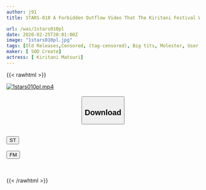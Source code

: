 ```yaml
---
author: j91
title: STARS-010 A Forbidden Outflow Video That The Kiritani Festival Was Made A Prey To Professional Molestation Masters And Was Fucked By Mecha

url: /was/1stars010pl
date: 2020-02-25T20:01:00Z
image: "1stars010pl.jpg"
tags: [Old Releases,Censored, (tag-censored), Big tits, Molester, User Submission]
maker: [ SOD Create]
actress: [ Kiritani Matsuri]
---
```



{{< rawhtml >}}

<div class="video" data-videoid="xgP0zX8k8VskkQM">
    <a href="javascript:;">
        <img src="/was/1stars010pl/1stars010pl.jpg" width="WIDTH" height="HEIGHT" alt="1stars010pl.mp4" loading="lazy">
    </a>
</div>

<script type="text/javascript" src="https://j91.asia/asset/on-demand-st.js"></script>

<br>
  <link rel="stylesheet" href="https://j91.asia/asset/bs5.css">
  
  <center>
  <button class="btn btn-primary" type="button" data-bs-toggle="collapse" data-bs-target=".multi-collapse" aria-expanded="false" aria-controls="multiCollapseExample1 multiCollapseExample2"><h2>Download</h2></button></center>
</p>
<div class="row">
  <div class="col">
    <div class="collapse multi-collapse" id="multiCollapseExample1">
      <div class="card card-body">
	      	      <br>
<div class="buttons">  
<a href="https://streamtape.to/v/xgP0zX8k8VskkQM" target="_blank"><button class="btn-hover color-3"><i class="fa fa-download"></i> ST</button></a></div>
    </div>
  </div>
</div>
  <div class="col">
    <div class="collapse multi-collapse" id="multiCollapseExample2">
      <div class="card card-body">
	      <br>
<div class="buttons">
    <a href="https://filemoon.sx/d/1tug4cd2uuvl" target="_blank"><button class="btn-hover color-8"><i class="fa fa-download"></i> FM</button></a></div>
<br><br>
      </div>
    </div>
  </div>
</div>

{{< /rawhtml >}}